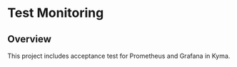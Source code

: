 # Test Monitoring

## Overview

This project includes acceptance test for Prometheus and Grafana in Kyma.
